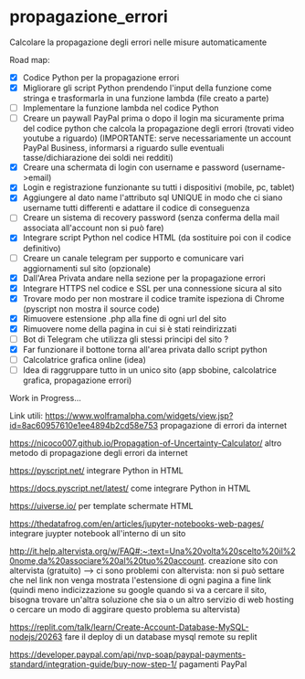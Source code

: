 # propagazione_errori
Calcolare la propagazione degli errori nelle misure automaticamente

Road map:
- [x] Codice Python per la propagazione errori
- [x] Migliorare gli script Python prendendo l'input della funzione come stringa e trasformarla in una funzione lambda (file creato a parte)
- [ ] Implementare la funzione lambda nel codice Python 
- [ ] Creare un paywall PayPal prima o dopo il login ma sicuramente prima del codice python che calcola la propagazione degli errori (trovati video youtube a riguardo) (IMPORTANTE: serve necessariamente un account PayPal Business, informarsi a riguardo sulle eventuali tasse/dichiarazione dei soldi nei redditi)
- [x] Creare una schermata di login con username e password (username->email) 
- [x] Login e registrazione funzionante su tutti i dispositivi (mobile, pc, tablet)
- [x] Aggiungere al dato name l'attributo sql UNIQUE in modo che ci siano username tutti differenti e adattare il codice di conseguenza
- [ ] Creare un sistema di recovery password (senza conferma della mail associata all'account non si può fare)
- [x] Integrare script Python nel codice HTML (da sostituire poi con il codice definitivo)
- [ ] Creare un canale telegram per supporto e comunicare vari aggiornamenti sul sito (opzionale)
- [x] Dall'Area Privata andare nella sezione per la propagazione errori
- [x] Integrare HTTPS nel codice e SSL per una connessione sicura al sito
- [x] Trovare modo per non mostrare il codice tramite ispeziona di Chrome (pyscript non mostra il source code)
- [x] Rimuovere estensione .php alla fine di ogni url del sito
- [x] Rimuovere nome della pagina in cui si è stati reindirizzati
- [ ] Bot di Telegram che utilizza gli stessi principi del sito ?
- [x] Far funzionare il bottone torna all'area privata dallo script python 
- [ ] Calcolatrice grafica online (idea)
- [ ] Idea di raggruppare tutto in un unico sito (app sbobine, calcolatrice grafica, propagazione errori)

Work in Progress...


Link utili:
https://www.wolframalpha.com/widgets/view.jsp?id=8ac60957610e1ee4894b2cd58e753 propagazione di errori da internet

https://nicoco007.github.io/Propagation-of-Uncertainty-Calculator/ altro metodo di propagazione degli errori da internet

https://pyscript.net/ integrare Python in HTML

https://docs.pyscript.net/latest/ come integrare Python in HTML

https://uiverse.io/ per template schermate HTML

https://thedatafrog.com/en/articles/jupyter-notebooks-web-pages/ integrare juypter notebook all'interno di un sito

http://it.help.altervista.org/w/FAQ#:~:text=Una%20volta%20scelto%20il%20nome,da%20associare%20al%20tuo%20account. creazione sito con altervista (gratuito) --> ci sono problemi con altervista: non si può settare che nel link non venga mostrata l'estensione di ogni pagina a fine link (quindi meno indicizzazione su google quando si va a cercare il sito, bisogna trovare un'altra soluzione che sia o un altro servizio di web hosting o cercare un modo di aggirare questo problema su altervista) 

https://replit.com/talk/learn/Create-Account-Database-MySQL-nodejs/20263 fare il deploy di un database mysql remote su replit

https://developer.paypal.com/api/nvp-soap/paypal-payments-standard/integration-guide/buy-now-step-1/ pagamenti PayPal


